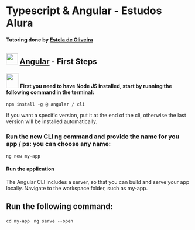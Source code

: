
# Typescript & Angular - Estudos Alura

#### Tutoring done by [Estela de Oliveira](https://github.com/ste2021)

## <img src="https://github.com/ste2021/images-icons/blob/master/iconfinder_angular-js_3069652.png" width=32 height=30 /> [Angular]('https://angular.io/docs') - First Steps  

#### <img src="https://github.com/ste2021/images-icons/blob/master/icons8-nodejs.svg" width=35 height=40 /> First you need to have Node JS installed, start by running the following command in the terminal:

``npm install -g @ angular / cli``

If you want a specific version, put it at the end of the cli, otherwise the last version will be installed automatically.

### Run the new CLI ng command and provide the name for you app / ps: you can choose any name:
```ng new my-app```

#### Run the application

The Angular CLI includes a server, so that you can build and serve your app locally.
Navigate to the workspace folder, such as my-app.

## Run the following command:
 ``cd my-app ``
``ng serve --open``
